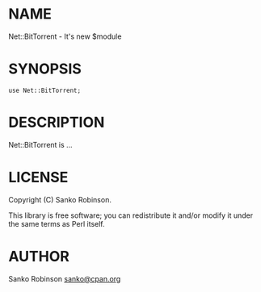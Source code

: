 # NAME

Net::BitTorrent - It's new $module

# SYNOPSIS

    use Net::BitTorrent;

# DESCRIPTION

Net::BitTorrent is ...

# LICENSE

Copyright (C) Sanko Robinson.

This library is free software; you can redistribute it and/or modify
it under the same terms as Perl itself.

# AUTHOR

Sanko Robinson <sanko@cpan.org>

